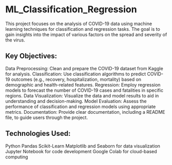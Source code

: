 # ML_Classification_Regression

This project focuses on the analysis of COVID-19 data using machine learning techniques for classification and regression tasks. The goal is to gain insights into the impact of various factors on the spread and severity of the virus.

## Key Objectives:

Data Preprocessing: Clean and prepare the COVID-19 dataset from Kaggle for analysis.
Classification: Use classification algorithms to predict COVID-19 outcomes (e.g., recovery, hospitalization, mortality) based on demographic and health-related features.
Regression: Employ regression models to forecast the number of COVID-19 cases and fatalities in specific regions.
Data Visualization: Visualize the data and model results to aid in understanding and decision-making.
Model Evaluation: Assess the performance of classification and regression models using appropriate metrics.
Documentation: Provide clear documentation, including a README file, to guide users through the project.

## Technologies Used:

Python
Pandas
Scikit-Learn
Matplotlib and Seaborn for data visualization
Jupyter Notebook for code development
Google Colab for cloud-based computing

